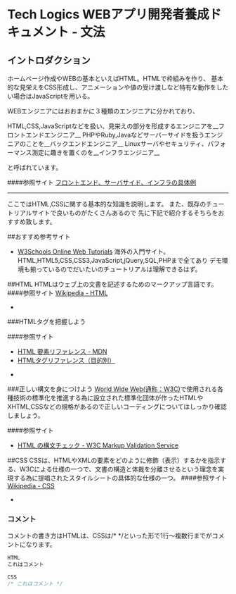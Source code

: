 # Tech Logics WEBアプリ開発者養成ドキュメント - 文法

## イントロダクション

ホームページ作成やWEBの基本といえばHTML。HTMLで枠組みを作り、
基本的な見栄えをCSS形成し、アニメーションや値の受け渡しなど特有な動作をしたい場合はJavaScriptを用いる。

WEBエンジニアにはおおまかに３種類のエンジニアに分かれており、

HTML,CSS,JavaScriptなどを扱い、見栄えの部分を形成するエンジニアを__フロントエンドエンジニア__
PHPやRuby,Javaなどサーバーサイドを扱うエンジニアのことを__バックエンドエンジニア__
Linuxサーバやセキュリティ、パフォーマンス測定に趣きを置くのを__インフラエンジニア__

と呼ばれています。

####参照サイト
[フロントエンド、サーバサイド、インフラの具体例](http://qiita.com/shuntaro_tamura/items/e1a20e33c57c71679688)

---

ここではHTML,CSSに関する基本的な知識を説明します。
また、既存のチュートリアルサイトで良いものがたくさんあるので
先に下記で紹介するそちらをおすすめ致します。

##おすすめ参考サイト
* [W3Schools Online Web Tutorials](http://www.w3schools.com)
海外の入門サイト。
HTML,HTML5,CSS,CSS3,JavaScript,jQuery,SQL,PHPまで全てあり
デモ環境も揃っているのでだいたいのチュートリアルは理解できるはず。


##HTML
HTMLはウェブ上の文書を記述するためのマークアップ言語です。
####参照サイト
[Wikipedia - HTML](http://ja.wikipedia.org/wiki/HyperText_Markup_Language)


-

###HTMLタグを把握しよう

####参照サイト
* [HTML 要素リファレンス - MDN](https://developer.mozilla.org/ja/docs/Web/HTML/Element)
* [HTMLタグリファレンス（目的別）](http://www.htmq.com/html/indexm.shtml)


-
###正しい構文を身につけよう
[World Wide Web(通称：W3C)](http://ja.wikipedia.org/wiki/World_Wide_Web_Consortium)で使用される各種技術の標準化を推進する為に設立された標準化団体が作ったHTMLやXHTML,CSSなどの規格があるので正しいコーディングについてはしっかり確認しましょう。

####参照サイト
* [HTML の構文チェック - W3C Markup Validation Service](http://webkaru.net/dev/html-w3c-markup-validation-service/)



##CSS
CSSは、HTMLやXMLの要素をどのように修飾（表示）するかを指示する、W3Cによる仕様の一つで、文書の構造と体裁を分離させるという理念を実現する為に提唱されたスタイルシートの具体的な仕様の一つ。
####参照サイト
[Wikipedia - CSS](http://ja.wikipedia.org/wiki/Cascading_Style_Sheets)






-

### コメント
コメントの書き方はHTMLは、CSSは/* */といった形で1行〜複数行までがコメントになります。
```html
HTML
これはコメント
```

```css
CSS
/* これはコメント */
```



